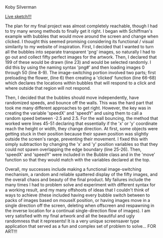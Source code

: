 Koby Silverman

[Live sketch!!!](https://kobydotweb.github.io/120-work/FINAL/index.html)


The plan for my final project was almost completely reachable, though I had to try many wrong methods to finally get it right. I began with Schiffman's example with bubbles that would move around the screen and change when clicked. I thought this seemed promising considering its functional / visual similarity to my website of inspiration. First, I decided that I wanted to turn all the bubbles into separate transparent 'png' images, so naturally I had to go out and collect fifty perfect images for the artwork. Then, I declared that 199 of these would be drawn (line 23) and would be selected randomly. I did this by using the naming syntax 'png#' and then loading images 0 through 50 (line 8-9). The image-switching portion involved two parts; first preloading the flower, (line 6) then creating a 'clicked' function (line 66-68) which declares the locations within bubbles that will respond to a click and where outside that region will not respond.

Then, I decided that the bubbles should move independently, have randomized speeds, and bounce off the walls. This was the hard part that took me many different approaches to get right. However, the key was in creating the variable 'speedX' and 'speedY' and using them to call a random speed between -2.5 and 2.5. For the wall bouncing, the method that worked were lines 45-51 declaring that essentially if the 'x' or 'y' coordinate reach the height or width, they change direction. At first, some objects were getting stuck in their position because their spawn position was slightly outside the screen's range, preventing their movement. I fixed this with simply subtraction by changing the 'x' and 'y' position variables so that they could not spawn overlapping the edge boundary (line 25-26). Then, 'speedX' and 'speedY' were included in the Bubble class and in the 'move' function so that they would match with the variables declared at the top.

Overall, my successes include making a functional image-switching mechanism, a random and reliable spattered display of the fifty images, and the overall chaos and beauty of the final product. My failures include the many times I had to problem solve and experiment with different syntax for a working result, and my many offshoots of ideas that I couldn't think of ways to achieve (these included having every bubble switch between to packs of images based on mouseX position, or having images move in a single direction off the screen, deleting when offscreen and respawning in the inverse location for a continual single-direction flow of images). I am very satisfied with my final artwork and all the beautiful and ugly randomness that it represents! It is a very unique screensaver type application that served as a fun and complex set of problem to solve... FOR ART!!!
